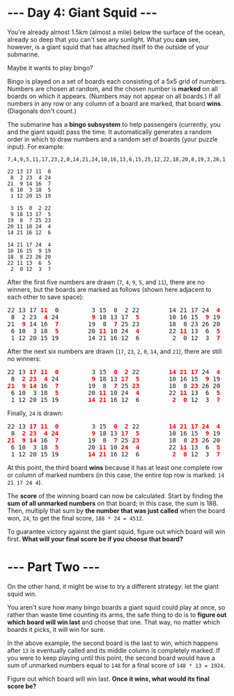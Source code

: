 # --- Day 4: Giant Squid ---

You're already almost 1.5km (almost a mile) below the surface of the ocean, already so deep that you can't see any sunlight. What you **can** see, however, is a giant squid that has attached itself to the outside of your submarine.

Maybe it wants to play bingo?

Bingo is played on a set of boards each consisting of a 5x5 grid of numbers. Numbers are chosen at random, and the chosen number is **marked** on all boards on which it appears. (Numbers may not appear on all boards.) If all numbers in any row or any column of a board are marked, that board **wins**. (Diagonals don't count.)

The submarine has a **bingo subsystem** to help passengers (currently, you and the giant squid) pass the time. It automatically generates a random order in which to draw numbers and a random set of boards (your puzzle input). For example:

    7,4,9,5,11,17,23,2,0,14,21,24,10,16,13,6,15,25,12,22,18,20,8,19,3,26,1
    
    22 13 17 11  0
     8  2 23  4 24
    21  9 14 16  7
     6 10  3 18  5
     1 12 20 15 19
    
     3 15  0  2 22
     9 18 13 17  5
    19  8  7 25 23
    20 11 10 24  4
    14 21 16 12  6
    
    14 21 17 24  4
    10 16 15  9 19
    18  8 23 26 20
    22 11 13  6  5
     2  0 12  3  7

After the first five numbers are drawn (`7`, `4`, `9`, `5`, and `11`), there are no winners, but the boards are marked as follows (shown here adjacent to each other to save space):

<pre>
22 13 17 <b><span style="color:red">11</span></b>  0         3 15  0  2 22        14 21 17 24  <b><span style="color:red">4</span></b>
 8  2 23  <b><span style="color:red">4</span></b> 24         <b><span style="color:red">9</span></b> 18 13 17  <b><span style="color:red">5</span></b>        10 16 15  <b><span style="color:red">9</span></b> 19
21  <b><span style="color:red">9</span></b> 14 16  <b><span style="color:red">7</span></b>        19  8  <b><span style="color:red">7</span></b> 25 23        18  8 23 26 20
 6 10  3 18  <b><span style="color:red">5</span></b>        20 <b><span style="color:red">11</span></b> 10 24  <b><span style="color:red">4</span></b>        22 <b><span style="color:red">11</span></b> 13  6  <b><span style="color:red">5</span></b>
 1 12 20 15 19        14 21 16 12  6         2  0 12  3  <b><span style="color:red">7</span></b>
</pre>

After the next six numbers are drawn (`17`, `23`, `2`, `0`, `14`, and `21`), there are still no winners:

<pre>
22 13 <b><span style="color:red">17</span></b> <b><span style="color:red">11</span></b>  <b><span style="color:red">0</span></b>         3 15  <b><span style="color:red">0</span></b>  <b><span style="color:red">2</span></b> 22        <b><span style="color:red">14</span></b> <b><span style="color:red">21</span></b> <b><span style="color:red">17</span></b> 24  <b><span style="color:red">4</span></b>
 8  <b><span style="color:red">2</span></b> <b><span style="color:red">23</span></b>  <b><span style="color:red">4</span></b> 24         <b><span style="color:red">9</span></b> 18 13 <b><span style="color:red">17</span></b>  <b><span style="color:red">5</span></b>        10 16 15  <b><span style="color:red">9</span></b> 19
<b><span style="color:red">21</span></b>  <b><span style="color:red">9</span></b> <b><span style="color:red">14</span></b> 16  <b><span style="color:red">7</span></b>        19  8  <b><span style="color:red">7</span></b> 25 <b><span style="color:red">23</span></b>        18  8 <b><span style="color:red">23</span></b> 26 20
 6 10  3 18  <b><span style="color:red">5</span></b>        20 <b><span style="color:red">11</span></b> 10 24  <b><span style="color:red">4</span></b>        22 <b><span style="color:red">11</span></b> 13  6  <b><span style="color:red">5</span></b>
 1 12 20 15 19        <b><span style="color:red">14</span></b> <b><span style="color:red">21</span></b> 16 12  6         <b><span style="color:red">2</span></b>  <b><span style="color:red">0</span></b> 12  3  <b><span style="color:red">7</span></b>
</pre>

Finally, `24` is drawn:

<pre>
22 13 <b><span style="color:red">17</span></b> <b><span style="color:red">11</span></b>  <b><span style="color:red">0</span></b>         3 15  <b><span style="color:red">0</span></b>  <b><span style="color:red">2</span></b> 22        <b><span style="color:red">14</span></b> <b><span style="color:red">21</span></b> <b><span style="color:red">17</span></b> <b><span style="color:red">24</span></b>  <b><span style="color:red">4</span></b>
 8  <b><span style="color:red">2</span></b> <b><span style="color:red">23</span></b>  <b><span style="color:red">4</span></b> <b><span style="color:red">24</span></b>         <b><span style="color:red">9</span></b> 18 13 <b><span style="color:red">17</span></b>  <b><span style="color:red">5</span></b>        10 16 15  <b><span style="color:red">9</span></b> 19
<b><span style="color:red">21</span></b>  <b><span style="color:red">9</span></b> <b><span style="color:red">14</span></b> 16  <b><span style="color:red">7</span></b>        19  8  <b><span style="color:red">7</span></b> 25 <b><span style="color:red">23</span></b>        18  8 <b><span style="color:red">23</span></b> 26 20
 6 10  3 18  <b><span style="color:red">5</span></b>        20 <b><span style="color:red">11</span></b> 10 <b><span style="color:red">24</span></b>  <b><span style="color:red">4</span></b>        22 <b><span style="color:red">11</span></b> 13  6  <b><span style="color:red">5</span></b>
 1 12 20 15 19        <b><span style="color:red">14</span></b> <b><span style="color:red">21</span></b> 16 12  6         <b><span style="color:red">2</span></b>  <b><span style="color:red">0</span></b> 12  3  <b><span style="color:red">7</span></b>
</pre>

At this point, the third board **wins** because it has at least one complete row or column of marked numbers (in this case, the entire top row is marked: `14 21 17 24 4`).

The **score** of the winning board can now be calculated. Start by finding the **sum of all unmarked numbers** on that board; in this case, the sum is 188. Then, multiply that sum by **the number that was just called** when the board won, `24`, to get the final score, `188 * 24 = 4512`.

To guarantee victory against the giant squid, figure out which board will win first. **What will your final score be if you choose that board?**

# --- Part Two ---

On the other hand, it might be wise to try a different strategy: let the giant squid win.

You aren't sure how many bingo boards a giant squid could play at once, so rather than waste time counting its arms, the safe thing to do is to **figure out which board will win last** and choose that one. That way, no matter which boards it picks, it will win for sure.

In the above example, the second board is the last to win, which happens after `13` is eventually called and its middle column is completely marked. If you were to keep playing until this point, the second board would have a sum of unmarked numbers equal to `148` for a final score of `148 * 13 = 1924`.

Figure out which board will win last. **Once it wins, what would its final score be?**
